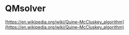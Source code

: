 # QMsolver

[https://en.wikipedia.org/wiki/Quine–McCluskey_algorithm](https://en.wikipedia.org/wiki/Quine–McCluskey_algorithm)
